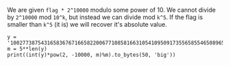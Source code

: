 We are given `flag * 2^10000` modulo some power of 10. We cannot divide by `2^10000` mod `10^k`, but instead
we can divide mod `k^5`. If the flag is smaller than `k^5` (it is) we will recover it's absolute value.

	y = '1002773875431658367671665822006771085816631054109509173556585546508965236428620487083647585179992085437922318783218149808537210712780660412301729655917441546549321914516504576'
	m = 5**len(y)
	print((int(y)*pow(2, -10000, m)%m).to_bytes(50, 'big'))
